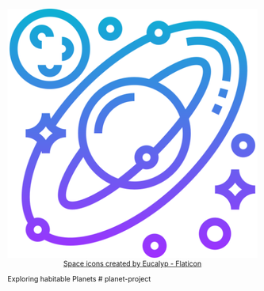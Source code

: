 <p align='center'> 
<img src=astronomy.png >
<a href="https://www.flaticon.com/free-icons/space" title="space icons">Space icons created by Eucalyp - Flaticon</a>
</p>
Exploring habitable Planets
# planet-project
